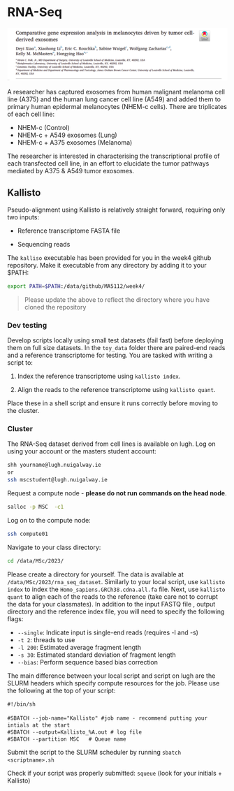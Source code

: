 # RNA-Seq

![rna](../docs/images/rnaseq-data.png)

A researcher has captured exosomes from human malignant melanoma cell line (A375) and the human lung cancer cell line (A549) and added them to primary human epidermal melanocytes (NHEM-c cells). There are triplicates of each cell line:

- NHEM-c (Control)
- NHEM-c + A549 exosomes (Lung)
- NHEM-c + A375 exosomes (Melanoma)

The researcher is interested in characterising the transcriptional profile of each transfected cell line, in an effort to elucidate the tumor pathways mediated by A375 & A549 tumor exosomes.

## Kallisto

Pseudo-alignment using Kallisto is relatively straight forward, requiring only two inputs:

- Reference transcriptome FASTA file

- Sequencing reads

The `kalliso` executable has been provided for you in the week4 github repository. Make it executable from any directory by adding it to your $PATH:

```bash
export PATH=$PATH:/data/github/MA5112/week4/
```

> Please update the above to reflect the directory where you have cloned the repository

### Dev testing

Develop scripts locally using small test datasets (fail fast) before deploying them on full size datasets. In the `toy_data` folder there are paired-end reads and a reference transcriptome for testing. You are tasked with writing a script to:

1. Index the reference transcriptome using `kallisto index`.

2. Align the reads to the reference transcriptome using `kallisto quant`.

Place these in a shell script and ensure it runs correctly before moving to the cluster.

### Cluster

The RNA-Seq dataset derived from cell lines is available on lugh. Log on using your account or the masters student account:

```bash
shh yourname@lugh.nuigalway.ie
or
ssh mscstudent@lugh.nuigalway.ie
```

Request a compute node - **please do not run commands on the head node**.

```bash
salloc -p MSC  -c1
```

Log on to the compute node:

```bash
ssh compute01
```

Navigate to your class directory:

```bash
cd /data/MSc/2023/
```

Please create a directory for yourself. The data is available at `/data/MSc/2023/rna_seq_dataset`. Similarly to your local script, use `kallisto index` to index the `Homo_sapiens.GRCh38.cdna.all.fa` file. Next, use `kallisto quant` to align each of the reads to the reference (take care not to corrupt the data for your classmates). In addition to the input FASTQ file , output directory and the reference index file, you will need to specify the following flags:

- `--single`: Indicate input is single-end reads (requires -l and -s)
- `-t 2`: threads to use
- `-l 200`: Estimated average fragment length
- `-s 30`: Estimated standard deviation of fragment length
- `--bias`: Perform sequence based bias correction


The main difference between your local script and script on lugh are the SLURM headers which specify compute resources for the job. Please use the following at the top of your script:

```console
#!/bin/sh

#SBATCH --job-name="Kallisto" #job name - recommend putting your intials at the start
#SBATCH --output=Kallisto_%A.out # log file
#SBATCH --partition MSC   # Queue name 
```

Submit the script to the SLURM scheduler by running `sbatch <scriptname>.sh`

Check if your script was properly submitted: `squeue` (look for your initials + Kallisto)